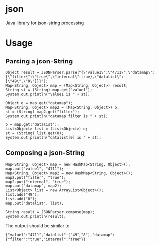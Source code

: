 # json
Java library for json-string processing

# Usage
## Parsing a json-String

	Object result = JSONParser.parse("{\"value1\":\"4711\",\"datamap\":{\"filter\":\"true\",\"internal\":true},\"datalist\":[\"49\",\"8\"]}}");
	Map<String, Object> map = (Map<String, Object>) result;
	String st = (String) map.get("value1");
	System.out.println("value1 is " + st);
	
	Object o = map.get("datamap");
	Map<String, Object> map2 = (Map<String, Object>) o;
	st = (String) map2.get("filter");
	System.out.println("datamap.filter is " + st);
	
	o = map.get("datalist");
	List<Object> list = (List<Object>) o;
	st = (String) list.get(0);
	System.out.println("datalist[0] is " + st);

## Composing a json-String

	Map<String, Object> map = new HashMap<String, Object>();
	map.put("value1", "4711");
	Map<String, Object> map2 = new HashMap<String, Object>();
	map2.put("filter", "true");
	map2.put("internal", "true");
	map.put("datamap", map2);
	List<Object> list = new ArrayList<Object>();
	list.add("49");
	list.add("8");
	map.put("datalist", list);
	
	String result = JSONParser.compose(map);
	System.out.println(result);

The output should be similar to 

	{"value1":"4711","datalist":["49","8"],"datamap":{"filter":"true","internal":"true"}}
 